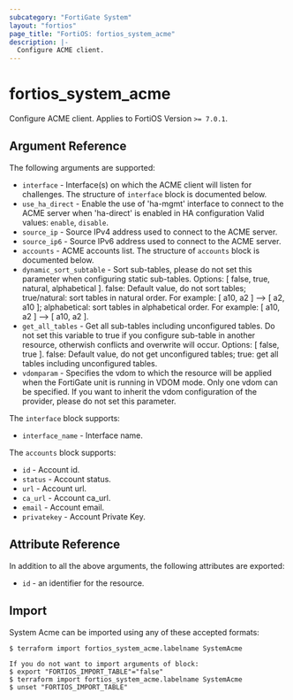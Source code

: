 ```yaml
---
subcategory: "FortiGate System"
layout: "fortios"
page_title: "FortiOS: fortios_system_acme"
description: |-
  Configure ACME client.
---
```


# fortios_system_acme
Configure ACME client. Applies to FortiOS Version `>= 7.0.1`.

## Argument Reference

The following arguments are supported:

* `interface` - Interface(s) on which the ACME client will listen for challenges. The structure of `interface` block is documented below.
* `use_ha_direct` - Enable the use of 'ha-mgmt' interface to connect to the ACME server when 'ha-direct' is enabled in HA configuration Valid values: `enable`, `disable`.
* `source_ip` - Source IPv4 address used to connect to the ACME server.
* `source_ip6` - Source IPv6 address used to connect to the ACME server.
* `accounts` - ACME accounts list. The structure of `accounts` block is documented below.
* `dynamic_sort_subtable` - Sort sub-tables, please do not set this parameter when configuring static sub-tables. Options: [ false, true, natural, alphabetical ]. false: Default value, do not sort tables; true/natural: sort tables in natural order. For example: [ a10, a2 ] --> [ a2, a10 ]; alphabetical: sort tables in alphabetical order. For example: [ a10, a2 ] --> [ a10, a2 ].
* `get_all_tables` - Get all sub-tables including unconfigured tables. Do not set this variable to true if you configure sub-table in another resource, otherwish conflicts and overwrite will occur. Options: [ false, true ]. false: Default value, do not get unconfigured tables; true: get all tables including unconfigured tables. 
* `vdomparam` - Specifies the vdom to which the resource will be applied when the FortiGate unit is running in VDOM mode. Only one vdom can be specified. If you want to inherit the vdom configuration of the provider, please do not set this parameter.

The `interface` block supports:

* `interface_name` - Interface name.

The `accounts` block supports:

* `id` - Account id.
* `status` - Account status.
* `url` - Account url.
* `ca_url` - Account ca_url.
* `email` - Account email.
* `privatekey` - Account Private Key.


## Attribute Reference

In addition to all the above arguments, the following attributes are exported:
* `id` - an identifier for the resource.

## Import

System Acme can be imported using any of these accepted formats:
```
$ terraform import fortios_system_acme.labelname SystemAcme

If you do not want to import arguments of block:
$ export "FORTIOS_IMPORT_TABLE"="false"
$ terraform import fortios_system_acme.labelname SystemAcme
$ unset "FORTIOS_IMPORT_TABLE"
```
